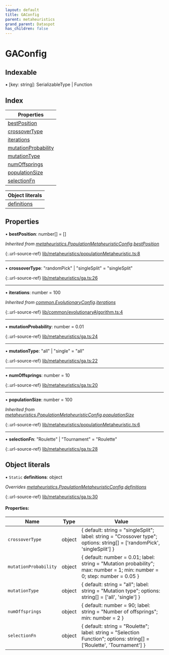 ```yaml
---
layout: default
title: GAConfig
parent: metaheuristics
grand_parent: Dataspot
has_children: false
---
```


# GAConfig

## Indexable

▪ [key: string]: SerializableType \| Function

## Index

| Properties |
|-----------|
| [bestPosition](#bestposition) |
| [crossoverType](#crossovertype) |
| [iterations](#iterations) |
| [mutationProbability](#mutationprobability) |
| [mutationType](#mutationtype) |
| [numOffsprings](#numoffsprings) |
| [populationSize](#populationsize) |
| [selectionFn](#selectionfn) |

| Object literals |
|-----------|
| [definitions](#definitions) |

## Properties

•  **bestPosition**: number[] = []

*Inherited from [metaheuristics.PopulationMetaheuristicConfig](../metaheuristics_populationmetaheuristicconfig).[bestPosition](../metaheuristics_populationmetaheuristicconfig#bestposition)*

{:.url-source-ref}
[lib/metaheuristics/populationMetaheuristic.ts:8](https://github.com/ascentcore/dataspot/blob/bdbcf73/lib/metaheuristics/populationMetaheuristic.ts#L8)

___

•  **crossoverType**: \"randomPick\" \| \"singleSplit\" = "singleSplit"

{:.url-source-ref}
[lib/metaheuristics/ga.ts:26](https://github.com/ascentcore/dataspot/blob/bdbcf73/lib/metaheuristics/ga.ts#L26)

___

•  **iterations**: number = 100

*Inherited from [common.EvolutionaryConfig](../common_evolutionaryconfig).[iterations](../common_evolutionaryconfig#iterations)*

{:.url-source-ref}
[lib/common/evolutionaryAlgorithm.ts:4](https://github.com/ascentcore/dataspot/blob/bdbcf73/lib/common/evolutionaryAlgorithm.ts#L4)

___

•  **mutationProbability**: number = 0.01

{:.url-source-ref}
[lib/metaheuristics/ga.ts:24](https://github.com/ascentcore/dataspot/blob/bdbcf73/lib/metaheuristics/ga.ts#L24)

___

•  **mutationType**: \"all\" \| \"single\" = "all"

{:.url-source-ref}
[lib/metaheuristics/ga.ts:22](https://github.com/ascentcore/dataspot/blob/bdbcf73/lib/metaheuristics/ga.ts#L22)

___

•  **numOffsprings**: number = 10

{:.url-source-ref}
[lib/metaheuristics/ga.ts:20](https://github.com/ascentcore/dataspot/blob/bdbcf73/lib/metaheuristics/ga.ts#L20)

___

•  **populationSize**: number = 100

*Inherited from [metaheuristics.PopulationMetaheuristicConfig](../metaheuristics_populationmetaheuristicconfig).[populationSize](../metaheuristics_populationmetaheuristicconfig#populationsize)*

{:.url-source-ref}
[lib/metaheuristics/populationMetaheuristic.ts:6](https://github.com/ascentcore/dataspot/blob/bdbcf73/lib/metaheuristics/populationMetaheuristic.ts#L6)

___

•  **selectionFn**: \"Roulette\" \| \"Tournament\" = "Roulette"

{:.url-source-ref}
[lib/metaheuristics/ga.ts:28](https://github.com/ascentcore/dataspot/blob/bdbcf73/lib/metaheuristics/ga.ts#L28)

## Object literals

▪ `Static` **definitions**: object

*Overrides [metaheuristics.PopulationMetaheuristicConfig](../metaheuristics_populationmetaheuristicconfig).[definitions](../metaheuristics_populationmetaheuristicconfig#definitions)*

{:.url-source-ref}
[lib/metaheuristics/ga.ts:30](https://github.com/ascentcore/dataspot/blob/bdbcf73/lib/metaheuristics/ga.ts#L30)

#### Properties:

Name | Type | Value |
------ | ------ | ------ |
`crossoverType` | object | { default: string = "singleSplit"; label: string = "Crossover type"; options: string[] = ['randomPick', 'singleSplit'] } |
`mutationProbability` | object | { default: number = 0.01; label: string = "Mutation probability"; max: number = 1; min: number = 0; step: number = 0.05 } |
`mutationType` | object | { default: string = "all"; label: string = "Mutation type"; options: string[] = ['all', 'single'] } |
`numOffsprings` | object | { default: number = 90; label: string = "Number of offsprings"; min: number = 2 } |
`selectionFn` | object | { default: string = "Roulette"; label: string = "Selection Function"; options: string[] = ['Roulette', 'Tournament'] } |

